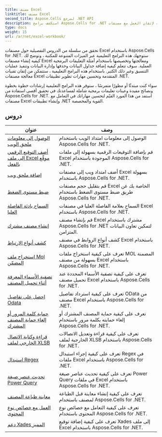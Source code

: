 ```yaml
---
title: مصنف Excel
linktitle: مصنف Excel
second_title: Aspose.Cells لمرجع .NET API
description: استكشف برامج Aspose.Cells for .NET التعليمية لإتقان العمل مع مصنفات Excel باستخدام أمثلة التعليمات البرمجية خطوة بخطوة.
type: docs
weight: 15
url: /ar/net/excel-workbook/
---
```

تحقق من سلسلة من الدروس التفصيلية حول مصنفات Excel باستخدام Aspose.Cells for .NET. ستوجهك هذه البرامج التعليمية عبر الميزات المتنوعة للمكتبة ، وتوضح لك كيفية إنشاء مصنفات Excel ومعالجتها وتخصيصها باستخدام أمثلة التعليمات البرمجية العملية. سوف تتعلم كيفية إضافة جداول البيانات وحذفها وإدارة البيانات وتنفيذ عمليات التنسيق وغير ذلك الكثير. باستخدام هذه البرامج التعليمية ، ستتمكن من إتقان تقنيات معالجة مصنفات Excel المتقدمة وتحسين مهارات تطوير تطبيقات .NET.

سواء كنت مبتدئًا أو مطورًا متمرسًا ، ستوفر هذه البرامج التعليمية إرشادات خطوة بخطوة ونصائح مفيدة وعينات تعليمات برمجية شاملة لمساعدتك في تحقيق أقصى استفادة من Aspose.Cells for .NET. استفد من هذا المورد القيّم لتحسين مهاراتك في التعامل مع مصنفات Excel وإنشاء تطبيقات .NET القوية والمخصصة.

## دروس 
| عنوان | وصف |
| --- | --- |
| [الوصول إلى معلومات ملحق الويب](./access-web-extension-information/) | الوصول إلى معلومات امتداد الويب باستخدام Aspose.Cells for .NET. |  
| [أضف التوقيع الرقمي إلى ملف Excel موقّع بالفعل](./add-digital-signature-to-an-already-signed-excel-file/) | قم بإضافة التوقيعات الرقمية بسهولة إلى ملفات Excel الموجودة باستخدام Aspose.Cells for .NET. |  
| [إضافة ملحق ويب](./add-web-extension/) | أضف امتداد ويب إلى مصنفات Excel بسهولة باستخدام Aspose.Cells for .NET. |  
| [ضبط مستوى الضغط](./adjust-compression-level/) | قم بتقليل حجم مصنفات Excel الخاصة بك عن طريق ضبط مستوى الضغط باستخدام Aspose.Cells for .NET. |  
| [السماح بادئة الفاصلة العليا](./allow-leading-apostrophe/) | السماح بعلامة الفاصلة العليا في مصنفات Excel باستخدام Aspose.Cells for .NET. |  
| [إنشاء مصنف مشترك](./create-shared-workbook/) | قم بإنشاء مصنف Excel مشترك باستخدام Aspose.Cells for .NET لتمكين تعاون البيانات المتزامن. |  
| [كشف أنواع الارتباط](./detect-link-types/) | كشف أنواع الروابط في مصنف Excel باستخدام Aspose.Cells for .NET. |  
| [استخراج ملف Mol المضمّن](./extract-embedded-mol-file/) | تعرف على كيفية استخراج ملفات MOL المضمنة بسهولة من مصنف Excel باستخدام Aspose.Cells for .NET. |  
| [تصفية الأسماء المعرفة أثناء تحميل المصنف](./filter-defined-names-while-loading-workbook/) | تعرف على كيفية تصفية الأسماء المحددة عند تحميل مصنف Excel باستخدام Aspose.Cells for .NET. |  
| [احصل على تفاصيل Odata](./get-odata-details/) | تعرف على كيفية استرداد تفاصيل OData من مصنف Excel باستخدام Aspose.Cells for .NET. |  
| [حماية كلمة المرور أو إلغاء حماية المصنف المشترك](./password-protect-or-unprotect-shared-workbook/) | تعرف على كيفية حماية المصنف المشترك أو إلغاء حمايته بكلمة مرور باستخدام Aspose.Cells for .NET. |  
| [قراءة وكتابة الاتصال الخارجي لملف XLSB](./read-and-write-external-connection-of-xlsb-file/) | تعرف على كيفية قراءة وتعديل الاتصالات الخارجية لملف XLSB باستخدام Aspose.Cells for .NET. |  
| [استبدال Regex](./regex-replace/) | تعرف على كيفية إجراء استبدال Regex في ملفات Excel باستخدام Aspose.Cells for .NET. |  
| [تحديث عنصر صيغة Power Query](./update-power-query-formula-item/) | تعرف على كيفية تحديث عناصر صيغة Power Query في ملفات Excel باستخدام Aspose.Cells for .NET. |  
| [معاينة طباعة المصنف](./workbook-print-preview/) | تعرف على كيفية إنشاء معاينة قبل الطباعة لمصنف باستخدام Aspose.Cells for .NET. |  
| [العمل مع خصائص نوع المحتوى](./working-with-content-type-properties/) | تعرف على كيفية التعامل مع خصائص نوع المحتوى باستخدام Aspose.Cells for .NET. |  
| [دعم Xades المميز](./xades-signature-support/) | تعرف على كيفية إضافة توقيع Xades إلى ملف Excel باستخدام Aspose.Cells for .NET. |  